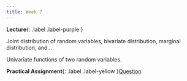```yaml
---
title: Week 7
---
```


 **Lecture**{: .label .label-purple }

Joint distribution of random variables, bivariate distribution, marginal distribution, and...

Univariate functions of two random variables.

  **Practical Assignment**{: .label .label-yellow }[Question](../assets/lectures/Prob_and_Stats_Practical_Assignment.ipynb)
